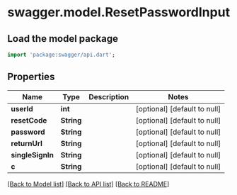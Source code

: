 # swagger.model.ResetPasswordInput

## Load the model package
```dart
import 'package:swagger/api.dart';
```

## Properties
Name | Type | Description | Notes
------------ | ------------- | ------------- | -------------
**userId** | **int** |  | [optional] [default to null]
**resetCode** | **String** |  | [optional] [default to null]
**password** | **String** |  | [optional] [default to null]
**returnUrl** | **String** |  | [optional] [default to null]
**singleSignIn** | **String** |  | [optional] [default to null]
**c** | **String** |  | [optional] [default to null]

[[Back to Model list]](../README.md#documentation-for-models) [[Back to API list]](../README.md#documentation-for-api-endpoints) [[Back to README]](../README.md)


